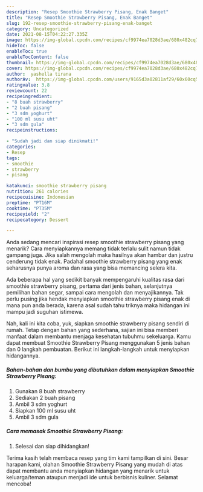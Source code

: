 ```yaml
---
description: "Resep Smoothie Strawberry Pisang, Enak Banget"
title: "Resep Smoothie Strawberry Pisang, Enak Banget"
slug: 192-resep-smoothie-strawberry-pisang-enak-banget
category: Uncategorized
date: 2021-08-15T04:22:27.335Z
image: https://img-global.cpcdn.com/recipes/cf9974ea7028d3ae/680x482cq70/smoothie-strawberry-pisang-foto-resep-utama.jpg
hideToc: false
enableToc: true
enableTocContent: false
thumbnail: https://img-global.cpcdn.com/recipes/cf9974ea7028d3ae/680x482cq70/smoothie-strawberry-pisang-foto-resep-utama.jpg
cover: https://img-global.cpcdn.com/recipes/cf9974ea7028d3ae/680x482cq70/smoothie-strawberry-pisang-foto-resep-utama.jpg
author:  yashella tirana
authorAv:  https://img-global.cpcdn.com/users/9165d3a02811af29/60x60cq50/avatar.jpg
ratingvalue: 3.8
reviewcount: 22
recipeingredient:
- "8 buah strawberry"
- "2 buah pisang"
- "3 sdm yoghurt"
- "100 ml susu uht"
- "3 sdm gula"
recipeinstructions:

- "Sudah jadi dan siap dinikmati!"
categories:
- Resep
tags:
- smoothie
- strawberry
- pisang

katakunci: smoothie strawberry pisang 
nutrition: 261 calories
recipecuisine: Indonesian
preptime: "PT16M"
cooktime: "PT35M"
recipeyield: "2"
recipecategory: Dessert

---
```



Anda sedang mencari inspirasi resep smoothie strawberry pisang yang menarik? Cara menyiapkannya memang tidak terlalu sulit namun tidak gampang juga. Jika salah mengolah maka hasilnya akan hambar dan justru cenderung tidak enak. Padahal smoothie strawberry pisang yang enak seharusnya punya aroma dan rasa yang bisa memancing selera kita.


Ada beberapa hal yang sedikit banyak mempengaruhi kualitas rasa dari smoothie strawberry pisang, pertama dari jenis bahan, selanjutnya pemilihan bahan segar, sampai cara mengolah dan menyajikannya. Tak perlu pusing jika hendak menyiapkan smoothie strawberry pisang enak di mana pun anda berada, karena asal sudah tahu triknya maka hidangan ini mampu jadi suguhan istimewa.




Nah, kali ini kita coba, yuk, siapkan smoothie strawberry pisang sendiri di rumah. Tetap dengan bahan yang sederhana, sajian ini bisa memberi manfaat dalam membantu menjaga kesehatan tubuhmu sekeluarga. Kamu dapat membuat Smoothie Strawberry Pisang menggunakan 5 jenis bahan dan 0 langkah pembuatan. Berikut ini langkah-langkah untuk menyiapkan hidangannya.

<!--inarticleads1-->

##### Bahan-bahan dan bumbu yang dibutuhkan dalam menyiapkan Smoothie Strawberry Pisang:

1. Gunakan 8 buah strawberry
1. Sediakan 2 buah pisang
1. Ambil 3 sdm yoghurt
1. Siapkan 100 ml susu uht
1. Ambil 3 sdm gula




<!--inarticleads2-->

##### Cara memasak Smoothie Strawberry Pisang:


1. Selesai dan siap dihidangkan!



Terima kasih telah membaca resep yang tim kami tampilkan di sini. Besar harapan kami, olahan Smoothie Strawberry Pisang yang mudah di atas dapat membantu anda menyiapkan hidangan yang menarik untuk keluarga/teman ataupun menjadi ide untuk berbisnis kuliner. Selamat mencoba!
